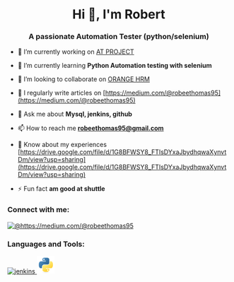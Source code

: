 <h1 align="center">Hi 👋, I'm Robert</h1>
<h3 align="center">A passionate Automation Tester (python/selenium)</h3>

- 🔭 I’m currently working on [AT PROJECT](https://github.com/robert10013/AT-project-1)

- 🌱 I’m currently learning **Python Automation testing with selenium**

- 👯 I’m looking to collaborate on [ORANGE HRM](https://github.com/robert10013/AT-project-2.git)

- 📝 I regularly write articles on [https://medium.com/@robeethomas95](https://medium.com/@robeethomas95)

- 💬 Ask me about **Mysql, jenkins, github**

- 📫 How to reach me **robeethomas95@gmail.com**

- 📄 Know about my experiences [https://drive.google.com/file/d/1G8BFWSY8_FTIsDYxaJbydhqwaXynvtDm/view?usp=sharing](https://drive.google.com/file/d/1G8BFWSY8_FTIsDYxaJbydhqwaXynvtDm/view?usp=sharing)

- ⚡ Fun fact **am good at shuttle**

<h3 align="left">Connect with me:</h3>
<p align="left">
<a href="https://medium.com/@https://medium.com/@robeethomas95" target="blank"><img align="center" src="https://raw.githubusercontent.com/rahuldkjain/github-profile-readme-generator/master/src/images/icons/Social/medium.svg" alt="@https://medium.com/@robeethomas95" height="30" width="40" /></a>
</p>

<h3 align="left">Languages and Tools:</h3>
<p align="left"> <a href="https://www.jenkins.io" target="_blank" rel="noreferrer"> <img src="https://www.vectorlogo.zone/logos/jenkins/jenkins-icon.svg" alt="jenkins" width="40" height="40"/> </a> <a href="https://www.python.org" target="_blank" rel="noreferrer"> <img src="https://raw.githubusercontent.com/devicons/devicon/master/icons/python/python-original.svg" alt="python" width="40" height="40"/> </a> </p>
